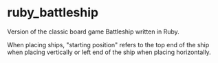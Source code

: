 ruby_battleship
===============

Version of the classic board game Battleship written in Ruby.

When placing ships, "starting position" refers to the top end of the ship when
placing vertically or left end of the ship when placing horizontally.